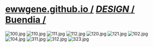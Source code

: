 ﻿
# [ewwgene.github.io /](https://ewwgene.github.io/) [_DESIGN_ /](https://ewwgene.github.io/DESIGN) [Buendia /](https://ewwgene.github.io/Buendia)

<a id="100"></a> ![100.jpg](https://ewwgene.github.io/Buendia/100.jpg)
<a id="110"></a> ![110.jpg](https://ewwgene.github.io/Buendia/110.jpg)
<a id="111"></a> ![111.jpg](https://ewwgene.github.io/Buendia/111.jpg)
<a id="112"></a> ![112.jpg](https://ewwgene.github.io/Buendia/112.jpg)
<a id="120"></a> ![120.jpg](https://ewwgene.github.io/Buendia/120.jpg)
<a id="121"></a> ![121.jpg](https://ewwgene.github.io/Buendia/121.jpg)
<a id="102m"></a> ![102.jpg](https://ewwgene.github.io/Buendia/Making/102.jpg)
<a id="104m"></a> ![104.jpg](https://ewwgene.github.io/Buendia/Making/104.jpg)
<a id="311"></a> ![311.jpg](https://ewwgene.github.io/Buendia/311.jpg)
<a id="312"></a> ![312.jpg](https://ewwgene.github.io/Buendia/312.jpg)
<a id="323"></a> ![323.jpg](https://ewwgene.github.io/Buendia/323.jpg)

